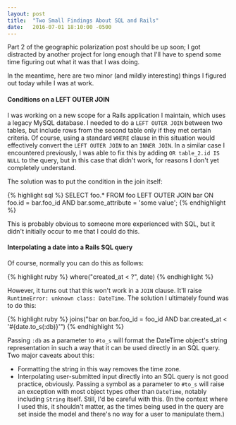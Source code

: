 ```yaml
---
layout: post
title:  "Two Small Findings About SQL and Rails"
date:   2016-07-01 18:10:00 -0500
---
```

Part 2 of the geographic polarization post should be up soon; I got distracted
by another project for long enough that I'll have to spend some time figuring
out what it was that I was doing.

In the meantime, here are two minor (and mildly interesting) things I figured
out today while I was at work.

#### Conditions on a LEFT OUTER JOIN

I was working on a new scope for a Rails application I maintain, which uses a
legacy MySQL database. I needed to do a `LEFT OUTER JOIN` between two tables,
but include rows from the second table only if they met certain criteria. Of
course, using a standard `WHERE` clause in this situation would effectively
convert the `LEFT OUTER JOIN` to an `INNER JOIN`. In a similar case I
encountered previously, I was able to fix this by adding `OR table_2.id IS NULL`
to the query, but in this case that didn't work, for reasons I don't yet
completely understand.

The solution was to put the condition in the join itself:

{% highlight sql %}
SELECT
  foo.*
FROM foo
LEFT OUTER JOIN bar
  ON foo.id = bar.foo_id
  AND bar.some_attribute = 'some value';
{% endhighlight %}

This is probably obvious to someone more experienced with SQL, but it didn't
initially occur to me that I could do this.

#### Interpolating a date into a Rails SQL query

Of course, normally you can do this as follows:

{% highlight ruby %}
where("created_at < ?", date)
{% endhighlight %}

However, it turns out that this won't work in a `JOIN` clause. It'll raise
`RuntimeError: unknown class: DateTime`. The solution I ultimately found was to
do this:

{% highlight ruby %}
joins("bar on bar.foo_id = foo_id AND bar.created_at < '#{date.to_s(:db)}'")
{% endhighlight %}

Passing `:db` as a parameter to `#to_s` will format the DateTime object's string
representation in such a way that it can be used directly in an SQL query. Two
major caveats about this:

* Formatting the string in this way removes the time zone.
* Interpolating user-submitted input directly into an SQL query is not good
practice, obviously. Passing a symbol as a parameter to `#to_s` will raise an
exception with most object types other than `DateTime`, notably including
`String` itself. Still, I'd be careful with this. (In the context where I used
this, it shouldn't matter, as the times being used in the query are set inside
the model and there's no way for a user to manipulate them.)
